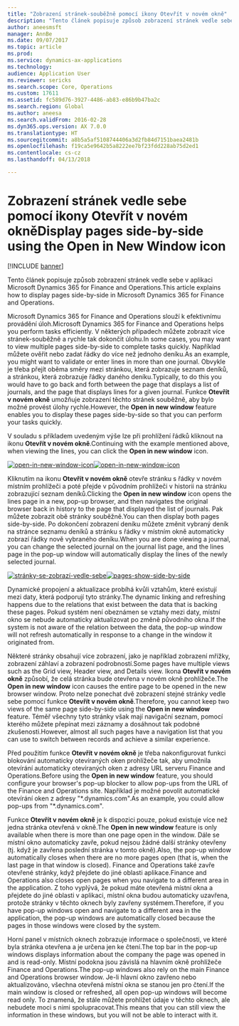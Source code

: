 ```yaml
---
title: "Zobrazení stránek-souběžně pomocí ikony Otevřít v novém okně"
description: "Tento článek popisuje způsob zobrazení stránek vedle sebe v aplikaci Microsoft Dynamics 365 for Finance and Operations."
author: aneesmsft
manager: AnnBe
ms.date: 09/07/2017
ms.topic: article
ms.prod: 
ms.service: dynamics-ax-applications
ms.technology: 
audience: Application User
ms.reviewer: sericks
ms.search.scope: Core, Operations
ms.custom: 17611
ms.assetid: fc589d76-3927-4486-ab83-e86b9b47ba2c
ms.search.region: Global
ms.author: aneesa
ms.search.validFrom: 2016-02-28
ms.dyn365.ops.version: AX 7.0.0
ms.translationtype: HT
ms.sourcegitcommit: a8b5a5af5108744406a3d2fb84d7151baea2481b
ms.openlocfilehash: f19ca5e9642b5a8222ee7bf23fdd228ab75d2ed1
ms.contentlocale: cs-cz
ms.lasthandoff: 04/13/2018

---
```


# <a name="display-pages-side-by-side-using-the-open-in-new-window-icon"></a><span data-ttu-id="5bf54-103">Zobrazení stránek vedle sebe pomocí ikony Otevřít v novém okně</span><span class="sxs-lookup"><span data-stu-id="5bf54-103">Display pages side-by-side using the Open in New Window icon</span></span>

[!INCLUDE [banner](../includes/banner.md)]

<span data-ttu-id="5bf54-104">Tento článek popisuje způsob zobrazení stránek vedle sebe v aplikaci Microsoft Dynamics 365 for Finance and Operations.</span><span class="sxs-lookup"><span data-stu-id="5bf54-104">This article explains how to display pages side-by-side in Microsoft Dynamics 365 for Finance and Operations.</span></span>

<span data-ttu-id="5bf54-105">Microsoft Dynamics 365 for Finance and Operations slouží k efektivnímu provádění úloh.</span><span class="sxs-lookup"><span data-stu-id="5bf54-105">Microsoft Dynamics 365 for Finance and Operations helps you perform tasks efficiently.</span></span> <span data-ttu-id="5bf54-106">V některých případech můžete zobrazit více stránek-souběžně a rychle tak dokončit úlohu.</span><span class="sxs-lookup"><span data-stu-id="5bf54-106">In some cases, you may want to view multiple pages side-by-side to complete tasks quickly.</span></span> <span data-ttu-id="5bf54-107">Například můžete ověřit nebo zadat řádky do více než jednoho deníku.</span><span class="sxs-lookup"><span data-stu-id="5bf54-107">As an example, you might want to validate or enter lines in more than one journal.</span></span> <span data-ttu-id="5bf54-108">Obvykle je třeba přejít oběma směry mezi stránkou, která zobrazuje seznam deníků, a stránkou, která zobrazuje řádky daného deníku.</span><span class="sxs-lookup"><span data-stu-id="5bf54-108">Typically, to do this you would have to go back and forth between the page that displays a list of journals, and the page that displays lines for a given journal.</span></span> <span data-ttu-id="5bf54-109">Funkce **Otevřít v novém okně** umožňuje zobrazení těchto stránek souběžně, aby bylo možné provést úlohy rychle.</span><span class="sxs-lookup"><span data-stu-id="5bf54-109">However, the **Open in new window** feature enables you to display these pages side-by-side so that you can perform your tasks quickly.</span></span> 

<span data-ttu-id="5bf54-110">V souladu s příkladem uvedeným výše lze při prohlížení řádků kliknout na ikonu **Otevřít v novém okně**.</span><span class="sxs-lookup"><span data-stu-id="5bf54-110">Continuing with the example mentioned above, when viewing the lines, you can click the **Open in new window** icon.</span></span> 

<span data-ttu-id="5bf54-111">[![open-in-new-window-icon](./media/open-in-new-window-icon.png)](./media/open-in-new-window-icon.png)</span><span class="sxs-lookup"><span data-stu-id="5bf54-111">[![open-in-new-window-icon](./media/open-in-new-window-icon.png)](./media/open-in-new-window-icon.png)</span></span> 

<span data-ttu-id="5bf54-112">Kliknutím na ikonu **Otevřít v novém okně** otevře stránku s řádky v novém místním prohlížeči a poté přejde v původním prohlížeči v historii na stránku zobrazující seznam deníků.</span><span class="sxs-lookup"><span data-stu-id="5bf54-112">Clicking the **Open in new window** icon opens the lines page in a new, pop-up browser, and then navigates the original browser back in history to the page that displayed the list of journals.</span></span> <span data-ttu-id="5bf54-113">Pak můžete zobrazit obě stránky souběžně.</span><span class="sxs-lookup"><span data-stu-id="5bf54-113">You can then display both pages side-by-side.</span></span> <span data-ttu-id="5bf54-114">Po dokončení zobrazení deníku můžete změnit vybraný deník na stránce seznamu deníků a stránku s řádky v místním okně automaticky zobrazí řádky nově vybraného deníku.</span><span class="sxs-lookup"><span data-stu-id="5bf54-114">When you are done viewing a journal, you can change the selected journal on the journal list page, and the lines page in the pop-up window will automatically display the lines of the newly selected journal.</span></span> 

<span data-ttu-id="5bf54-115">[![stránky-se-zobrazí-vedle-sebe](./media/pages-show-side-by-side.png)](./media/pages-show-side-by-side.png)</span><span class="sxs-lookup"><span data-stu-id="5bf54-115">[![pages-show-side-by-side](./media/pages-show-side-by-side.png)](./media/pages-show-side-by-side.png)</span></span> 

<span data-ttu-id="5bf54-116">Dynamické propojení a aktualizace probíhá kvůli vztahům, které existují mezi daty, která podporují tyto stránky.</span><span class="sxs-lookup"><span data-stu-id="5bf54-116">The dynamic linking and refreshing happens due to the relations that exist between the data that is backing these pages.</span></span> <span data-ttu-id="5bf54-117">Pokud systém není obeznámen se vztahy mezi daty, místní okno se nebude automaticky aktualizovat po změně původního okna.</span><span class="sxs-lookup"><span data-stu-id="5bf54-117">If the system is not aware of the relation between the data, the pop-up window will not refresh automatically in response to a change in the window it originated from.</span></span> 

<span data-ttu-id="5bf54-118">Některé stránky obsahují více zobrazení, jako je například zobrazení mřížky, zobrazení záhlaví a zobrazení podrobností.</span><span class="sxs-lookup"><span data-stu-id="5bf54-118">Some pages have multiple views such as the Grid view, Header view, and Details view.</span></span> <span data-ttu-id="5bf54-119">Ikona **Otevřít v novém okně** způsobí, že celá stránka bude otevřena v novém okně prohlížeče.</span><span class="sxs-lookup"><span data-stu-id="5bf54-119">The **Open in new window** icon causes the entire page to be opened in the new browser window.</span></span> <span data-ttu-id="5bf54-120">Proto nelze ponechat dvě zobrazení stejné stránky vedle sebe pomocí funkce **Otevřít v novém okně**.</span><span class="sxs-lookup"><span data-stu-id="5bf54-120">Therefore, you cannot keep two views of the same page side-by-side using the **Open in new window** feature.</span></span> <span data-ttu-id="5bf54-121">Téměř všechny tyto stránky však mají navigační seznam, pomocí kterého můžete přepínat mezi záznamy a dosáhnout tak podobné zkušenosti.</span><span class="sxs-lookup"><span data-stu-id="5bf54-121">However, almost all such pages have a navigation list that you can use to switch between records and achieve a similar experience.</span></span> 

<span data-ttu-id="5bf54-122">Před použitím funkce **Otevřít v novém okně** je třeba nakonfigurovat funkci blokování automaticky otevíraných oken prohlížeče tak, aby umožnila otevírání automaticky otevíraných oken z adresy URL serveru Finance and Operations.</span><span class="sxs-lookup"><span data-stu-id="5bf54-122">Before using the **Open in new window** feature, you should configure your browser's pop-up blocker to allow pop-ups from the URL of the Finance and Operations site.</span></span> <span data-ttu-id="5bf54-123">Například je možné povolit automatické otevírání oken z adresy "\*.dynamics.com".</span><span class="sxs-lookup"><span data-stu-id="5bf54-123">As an example, you could allow pop-ups from "\*.dynamics.com".</span></span> 

<span data-ttu-id="5bf54-124">Funkce **Otevřít v novém okně** je k dispozici pouze, pokud existuje více než jedna stránka otevřená v okně.</span><span class="sxs-lookup"><span data-stu-id="5bf54-124">The **Open in new window** feature is only available when there is more than one page open in the window.</span></span> <span data-ttu-id="5bf54-125">Dále se místní okno automaticky zavře, pokud nejsou žádné další stránky otevřeny (tj. když je zavřena poslední stránka v tomto okně).</span><span class="sxs-lookup"><span data-stu-id="5bf54-125">Also, the pop-up window automatically closes when there are no more pages open (that is, when the last page in that window is closed).</span></span> <span data-ttu-id="5bf54-126">Finance and Operations také zavře otevřené stránky, když přejdete do jiné oblasti aplikace.</span><span class="sxs-lookup"><span data-stu-id="5bf54-126">Finance and Operations also closes open pages when you navigate to a different area in the application.</span></span> <span data-ttu-id="5bf54-127">Z toho vyplývá, že pokud máte otevřená místní okna a přejdete do jiné oblasti v aplikaci, místní okna budou automaticky uzavřena, protože stránky v těchto oknech byly zavřeny systémem.</span><span class="sxs-lookup"><span data-stu-id="5bf54-127">Therefore, if you have pop-up windows open and navigate to a different area in the application, the pop-up windows are automatically closed because the pages in those windows were closed by the system.</span></span> 

<span data-ttu-id="5bf54-128">Horní panel v místních oknech zobrazuje informace o společnosti, ve které byla stránka otevřena a je určena jen ke čtení.</span><span class="sxs-lookup"><span data-stu-id="5bf54-128">The top bar in the pop-up windows displays information about the company the page was opened in and is read-only.</span></span> <span data-ttu-id="5bf54-129">Místní podokna jsou závislá na hlavním okně prohlížeče Finance and Operations.</span><span class="sxs-lookup"><span data-stu-id="5bf54-129">The pop-up windows also rely on the main Finance and Operations browser window.</span></span> <span data-ttu-id="5bf54-130">Je-li hlavní okno zavřeno nebo aktualizováno, všechna otevřená místní okna se stanou jen pro čtení.</span><span class="sxs-lookup"><span data-stu-id="5bf54-130">If the main window is closed or refreshed, all open pop-up windows will become read only.</span></span> <span data-ttu-id="5bf54-131">To znamená, že stále můžete prohlížet údaje v těchto oknech, ale nebudete moci s nimi spolupracovat.</span><span class="sxs-lookup"><span data-stu-id="5bf54-131">This means that you can still view the information in these windows, but you will not be able to interact with it.</span></span>




